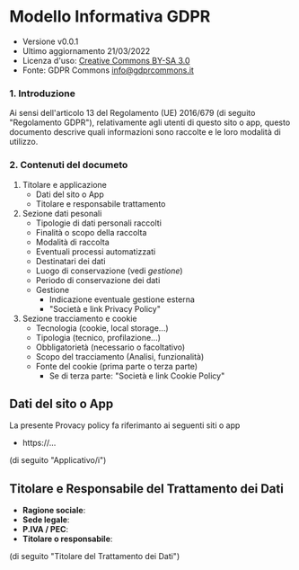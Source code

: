 # Modello Informativa GDPR

- Versione v0.0.1
- Ultimo aggiornamento 21/03/2022
- Licenza d'uso: [Creative Commons BY-SA 3.0](https://www.gdprcommons.it)
- Fonte: GDPR Commons <info@gdprcommons.it>


### 1. Introduzione
Ai sensi dell'articolo 13 del Regolamento (UE) 2016/679 (di seguito "Regolamento GDPR"), relativamente agli utenti di questo sito o app, questo documento descrive quali informazioni sono raccolte e le loro modalità di utilizzo.

### 2. Contenuti del documeto

1. Titolare e applicazione
	- Dati del sito o App 
	- Titolare e responsabile trattamento
2. Sezione dati pesonali
	- Tipologie di dati personali raccolti
	- Finalità o scopo della raccolta
	- Modalità di raccolta
	- Eventuali processi automatizzati
	- Destinatari dei dati
	- Luogo di conservazione (vedi *gestione*)
	- Periodo di conservazione dei dati
	- Gestione
		- Indicazione eventuale gestione esterna
		- "Società e link Privacy Policy"
3. Sezione tracciamento e cookie
	- Tecnologia (cookie, local storage...)
	- Tipologia (tecnico, profilazione...)
	- Obbligatorietà (necessario o facoltativo)
	- Scopo del tracciamento (Analisi, funzionalità)
	- Fonte del cookie (prima parte o terza parte)
 		- Se di terza parte: "Società e link Cookie Policy"

## Dati del sito o App 
La presente Provacy policy fa riferimanto ai seguenti siti o app

- https://...

(di seguito "Applicativo/i")


## Titolare e Responsabile del Trattamento dei Dati

- **Ragione sociale**: 
- **Sede legale**: 
- **P.IVA / PEC**:
- **Titolare o responsabile**:

(di seguito "Titolare del Trattamento dei Dati")